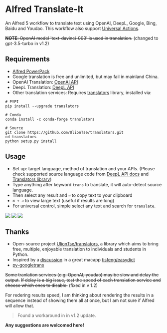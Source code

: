 # Alfred Translate-It 

An Alfred 5 workflow to translate text using OpenAI, DeepL, Google, Bing, Baidu and Youdao. This workflow also support [Universal Actions](https://www.alfredapp.com/universal-actions/).

~~**NOTE**: OpenAI model 'text-davinci-003' is used in translation.~~ (changed to gpt-3.5-turbo in v1.2)

## Requirements
- [Alfred PowerPack](https://www.alfredapp.com/powerpack/)
- Google translation is free and unlimited, but may fail in mainland China. 
- OpenAI Translation: [OpenAI API](https://platform.openai.com/)
- DeepL Translation: [DeepL API](https://www.deepl.com/pro-api)
- Other translation services: Requires [translators](https://github.com/UlionTse/translators) library, installed via:
```
# PYPI
pip install --upgrade translators

# Conda
conda install -c conda-forge translators

# Source
git clone https://github.com/UlionTse/translators.git
cd translators
python setup.py install
```

## Usage
- Set up: target language, method of translation and your APIs.
(Please check supported source language code from [DeepL API docs](https://www.deepl.com/docs-api/translate-text) and [Translators library](https://github.com/UlionTse/translators))
- Type anything after keyword `trans` to translate, it will auto-detect source language.
- Then select any result and `⏎` to copy text to your clipboard
- `⌘ + ⏎` to view large text (useful if results are long)
- For universal control, simple select any text and search for `translate`.

![](https://i.imgur.com/ANXHurD.png)
![](https://i.imgur.com/yQu85NR.png)
![](https://i.imgur.com/tpAXeBo.png)

## Thanks
- Open-source project [UlionTse/translators](https://github.com/UlionTse/translators), a library which aims to bring free, multiple, enjoyable translation to individuals and students in Python.
- Inspired by a [discussion](https://github.com/tisfeng/Easydict/issues/78) in a great macapp [tisfeng/easydict](https://github.com/tisfeng/easydict)
- [py-googletrans](https://www.github.com/ssut/py-googletrans)

~~Some tranlation services (e.g. OpenAI, youdao) may be slow and delay the output.~~
~~If delay is a big issue, test the speed of each translation service and choose which ones to disable.~~ (fixed in v 1.2)

For redering results speed, I am thinking about rendering the results in a sequence instead of showing them all at once, but I am not sure if Alfred will allow that.
> Found a workaround in in v1.2 update.

**Any suggestions are welcomed here!**
